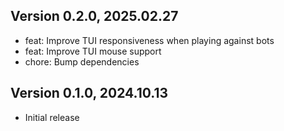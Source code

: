 ## Version 0.2.0, 2025.02.27

* feat: Improve TUI responsiveness when playing against bots
* feat: Improve TUI mouse support
* chore: Bump dependencies

## Version 0.1.0, 2024.10.13

* Initial release
